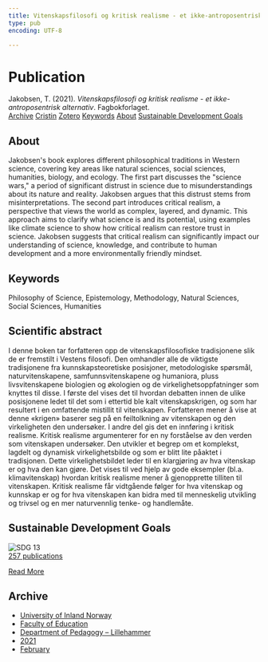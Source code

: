 ```yaml
---
title: Vitenskapsfilosofi og kritisk realisme - et ikke-antroposentrisk alternativ
type: pub
encoding: UTF-8

---
```

<h1>Publication</h1>
<article id="csl-bib-container-D9ZSSTQG" class="csl-bib-container">
  <div class="csl-bib-body"> <div class="csl-entry">Jakobsen, T. (2021). <i>Vitenskapsfilosofi og kritisk realisme - et ikke-antroposentrisk alternativ</i>. Fagbokforlaget.</div> </div>
  <div class="csl-bib-buttons">
    <a href="#taxonomy-article-D9ZSSTQG" alt="archive" class="csl-bib-button">Archive</a>
    <a href="https://app.cristin.no/results/show.jsf?id=1892232" alt="Cristin" class="csl-bib-button">Cristin</a>
    <a href="http://zotero.org/groups/5881554/items/D9ZSSTQG" alt="Zotero" class="csl-bib-button">Zotero</a>
    <a href="#keywords-article-D9ZSSTQG" alt="keywords" class="csl-bib-button">Keywords</a>
    <a href="#about-article-D9ZSSTQG" alt="about_pub" class="csl-bib-button">About</a>
    <a href="#sdg-article-D9ZSSTQG" alt="sdg" class="csl-bib-button">Sustainable Development Goals</a>
  </div>
  <div id="csl-bib-meta-container-D9ZSSTQG"></div>
</article>
<div id="csl-bib-meta-D9ZSSTQG" class="csl-bib-meta">
  <article id="about-article-D9ZSSTQG" class="about_pub-article">
    <h1>About</h1>
    Jakobsen's book explores different philosophical traditions in Western science, covering key areas like natural sciences, social sciences, humanities, biology, and ecology. The first part discusses the "science wars," a period of significant distrust in science due to misunderstandings about its nature and reality. Jakobsen argues that this distrust stems from misinterpretations. The second part introduces critical realism, a perspective that views the world as complex, layered, and dynamic. This approach aims to clarify what science is and its potential, using examples like climate science to show how critical realism can restore trust in science. Jakobsen suggests that critical realism can significantly impact our understanding of science, knowledge, and contribute to human development and a more environmentally friendly mindset.
  </article>
  <article id="keywords-article-D9ZSSTQG" class="keywords-article">
    <h1>Keywords</h1>
    Philosophy of Science, Epistemology, Methodology, Natural Sciences, Social Sciences, Humanities
  </article>
  <article id="abstract-article-D9ZSSTQG" class="abstract-article">
    <h1>Scientific abstract</h1>
    I denne boken tar forfatteren opp de vitenskapsfilosofiske tradisjonene slik de er fremstilt i Vestens filosofi. Den omhandler alle de viktigste tradisjonene fra kunnskapsteoretiske posisjoner, metodologiske spørsmål, naturvitenskapene, samfunnsvitenskapene og humaniora, pluss livsvitenskapene biologien og økologien og de virkelighetsoppfatninger som knyttes til disse. I første del vises det til hvordan debatten innen de ulike posisjonene ledet til det som i ettertid ble kalt vitenskapskrigen, og som har resultert i en omfattende mistillit til vitenskapen. Forfatteren mener å vise at denne «krigen» baserer seg på en feiltolkning av vitenskapen og den virkeligheten den undersøker. I andre del gis det en innføring i kritisk realisme. Kritisk realisme argumenterer for en ny forståelse av den verden som vitenskapen undersøker. Den utvikler et begrep om et komplekst, lagdelt og dynamisk virkelighetsbilde og som er blitt lite påaktet i tradisjonen. Dette virkelighetsbildet leder til en klargjøring av hva vitenskap er og hva den kan gjøre. Det vises til ved hjelp av gode eksempler (bl.a. klimavitenskap) hvordan kritisk realisme mener å gjenopprette tilliten til vitenskapen. Kritisk realisme får vidtgående følger for hva vitenskap og kunnskap er og for hva vitenskapen kan bidra med til menneskelig utvikling og trivsel og en mer naturvennlig tenke- og handlemåte.
  </article>
  <article id="sdg-article-D9ZSSTQG" class="sdg-article">
    <h1>Sustainable Development Goals</h1>
    <div class="sdg-container"><div id="sdg13" class="sdg">
        <img src="{{< params subfolder >}}images/sdg/sdg13_en.png" class="image" alt="SDG 13">
        <div class="sdg-overlay">
          <a href="/en/archive/?key=?sdg=13#archive" class="sdg-publication-count"><span>257</span> publications</a>
          <p><a href="https://sdgs.un.org/goals/goal13" class="sdg-read-more">Read More</a></p>
        </div>
      </div></div>
  </article>
  <article id="taxonomy-article-D9ZSSTQG" class="taxonomy-article">
    <h1>Archive</h1>
    <ul>
      <li>
        <a href="/en/archive/?key=3DCRN523">University of Inland Norway</a>
      </li>
      <li>
        <a href="/en/archive/?key=WYNZA47F">Faculty of Education</a>
      </li>
      <li>
        <a href="/en/archive/?key=L8MA547R">Department of Pedagogy – Lillehammer</a>
      </li>
      <li>
        <a href="/en/archive/?key=MD94ZHP9">2021</a>
      </li>
      <li>
        <a href="/en/archive/?key=2LNUHRY4">February</a>
      </li>
    </ul>
  </article>
</div>
